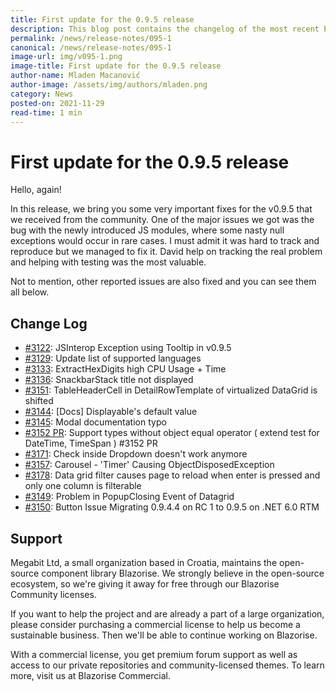 ```yaml
---
title: First update for the 0.9.5 release
description: This blog post contains the changelog of the most recent bug fixes included in the Blazorise v0.9.5.1 release.
permalink: /news/release-notes/095-1
canonical: /news/release-notes/095-1
image-url: img/v095-1.png
image-title: First update for the 0.9.5 release
author-name: Mladen Macanović
author-image: /assets/img/authors/mladen.png
category: News
posted-on: 2021-11-29
read-time: 1 min
---
```


# First update for the 0.9.5 release

Hello, again!

In this release, we bring you some very important fixes for the v0.9.5 that we received from the community. One of the major issues we got was
    the bug with the newly introduced JS modules, where some nasty null exceptions would occur in rare cases. I must admit it was hard to track and reproduce
    but we managed to fix it. David help on tracking the real problem and helping
    with testing was the most valuable.

Not to mention, other reported issues are also fixed and you can see them all below.

## Change Log

- [#3122](https://github.com/Megabit/Blazorise/issues/3122): JSInterop Exception using Tooltip in v0.9.5
- [#3129](https://github.com/Megabit/Blazorise/issues/3129): Update list of supported languages
- [#3133](https://github.com/Megabit/Blazorise/issues/3133): ExtractHexDigits high CPU Usage + Time
- [#3136](https://github.com/Megabit/Blazorise/issues/3136): SnackbarStack title not displayed
- [#3151](https://github.com/Megabit/Blazorise/issues/3151): TableHeaderCell in DetailRowTemplate of virtualized DataGrid is shifted
- [#3144](https://github.com/Megabit/Blazorise/issues/3144): [Docs] Displayable's default value
- [#3145](https://github.com/Megabit/Blazorise/issues/3145): Modal documentation typo
- [#3152 PR](https://github.com/Megabit/Blazorise/pull/3152): Support types without object equal operator ( extend test for DateTime, TimeSpan ) #3152 PR
- [#3171](https://github.com/Megabit/Blazorise/issues/3171): Check inside Dropdown doesn't work anymore
- [#3157](https://github.com/Megabit/Blazorise/issues/3157): Carousel - 'Timer' Causing ObjectDisposedException
- [#3178](https://github.com/Megabit/Blazorise/issues/3178): Data grid filter causes page to reload when enter is pressed and only one column is filterable
- [#3149](https://github.com/Megabit/Blazorise/issues/3149): Problem in PopupClosing Event of Datagrid
- [#3150](https://github.com/Megabit/Blazorise/issues/3150): Button Issue Migrating 0.9.4.4 on RC 1 to 0.9.5 on .NET 6.0 RTM

## Support

Megabit Ltd, a small organization based in Croatia, maintains the open-source component library Blazorise. We strongly believe in the open-source ecosystem, so we're giving it away for free through our Blazorise Community licenses.

If you want to help the project and are already a part of a large organization, please consider purchasing a commercial license to help us become a sustainable business. Then we'll be able to continue working on Blazorise.

With a commercial license, you get premium forum support as well as access to our private repositories and community-licensed themes. To learn more, visit us at Blazorise Commercial.
